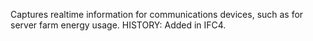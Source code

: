 Captures realtime information for communications devices, such as for server farm energy usage.  HISTORY: Added in IFC4.